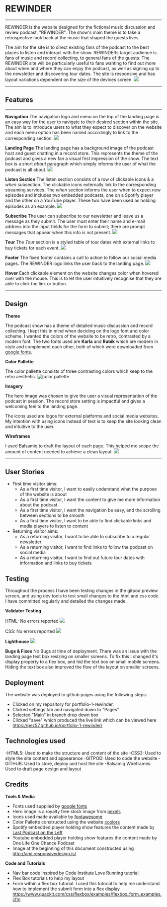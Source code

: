 # REWINDER
---
REWINDER is the website designed for the fictional music discussion and review podcast, "REWINDER". The show's main theme is to take a retrospective look back at the music that shaped the guests lives. 

The aim for the site is to direct existing fans of the podcast to the best places to listen and interact with the show. REWINDERs target audience is fans of music and record collecting, to general fans of the guests. The REWINDER site will be particularly useful to fans wanting to find out more about when and where they can enjoy the podcast, as well as signing up to the newsletter and discovering tour dates.
The site is responsive and has layout variations dependent on the size of the devices screen.
![](assets/images/amiresponsiverwndr.png)

---
## Features
---
__Navigation__
The navigation logo and menu on the top of the landing page is an easy way for the user to navigate to their desired section within the site. The aim is to introduce users to what they expect to discover on the website and each menu option has been named accordingly to link to the corresponding section. 
![](assets/images/rewindernavbar.jpg)


__Landing Page__
The landing page has a background image of the podcast host and guest chatting in a record store. This represents the theme of the podcast and gives a new fan a visual first impression of the show. The text box is a short _about_ paragraph which simply informs the user of what the podcast is all about.
![](assets/images/lndngpgrewinder.png)


__Listen Section__
The listen section consists of a row of clickable icons & a _when_ subsection. The clickable icons externally link to the corresponding streaming services. The _when_ section informs the user when to expect new episodes and includes two embedded podcasts, one on a Spotify player and the other on a YouTube player. These two have been used as holding episodes as an example. 
![](assets/images/lstnrwndr.png)


__Subscribe__
The user can subscribe to our newsletter and leave us a message as they submit. The user must enter their name and e-mail address into the input fields for the form to submit; there are prompt messages that appear when this info is not present.
![](assets/images/sbscrbrwndr.png)


__Tour__
The _Tour_ section is a styled table of tour dates with external links to buy tickets for each event. 
![](assets/images/trrwndr.png)


__Footer__
The fixed footer contains a call to action to follow our social media pages. The REWINDER logo links the user back to the landing page.
![](assets/images/fttrrwndr.png)

__Hover__
Each clickable element on the website changes color when hovered over with the mouse. This is to let the user intuitively recognise that they are able to click the link or button.

---
## Design
__Theme__

The podcast show has a theme of detailed music discussion and record collecting. I kept this in mind when deciding on the logo font and color scheme. I wanted the colors of the website to be retro, contrasted by a modern font. The two fonts used are __Karla__ and __Rubik__ which are modern in style and complement each other, both of which were downloaded from [google fonts](https://https://fonts.google.com/).


__Color Pallette__

The color pallette consists of three contrasting colors which keep to the retro aesthetic.
![color pallette](assets/images/rwndrclrs.png)

__Imagery__

The hero image was chosen to give the user a visual representation of the podcast in session. The record store setting is impactful and gives a welcoming feel to the landing page. 

The icons used are logos for external platforms and social media websites. My intention with using icons instead of text is to keep the site looking clean and intuitive to the user.

__Wireframes__

I used Balsamiq to draft the layout of each page. This helped me scope the amount of content needed to achieve a clean layout.
![](assets/images/rwndrwf.png)

---

## User Stories
- First time visitor aims:
  - As a first time visitor, I want to easily understand what the purpose of the website is about
  - As a first time visitor, I want the content to give me more information about the podcast
  - As a first time visitor, I want the navigation be easy, and the scrolling between sections to be smooth
  - As a first time visitor, I want to be able to find clickable links and media players to listen to content
- Returning visitor aims:
  - As a returning visitor, I want to be able to subscribe to a regular newsletter
  - As a returning visitor, I want to find links to follow the podcast on social media
  - As a returning visitor, I want to find out future tour dates with information and links to buy tickets

## Testing

Throughout the process I have been testing changes in the gitpod preview screen, and using dev tools to test small changes to the html and css code. I have committed regularly and detailed the changes made. 

__Validator Testing__

HTML: No errors reported
![](assets/images/htmlvalidator.png)

CSS: No errors reported
![](assets/images/cssvalidator.png)

__Lighthouse__
![](assets/images/lighthouserewinder.png)

__Bugs & Fixes__
No Bugs at time of deployment.
There was an issue with the landing page text box resizing on smaller screens. To fix this I changed it's display property to a flex box, and hid the text box on small mobile screens. Hiding the text box also improved the flow of the layout on smaller screens. 

## Deployment

The website was deployed to github pages using the following steps:
- Clicked on my repository for portfolio-1-rewinder. 
- Clicked settings tab and navigated down to "Pages"
- Selected "Main" in branch drop down box
- Clicked "save" which produced the live link which can be viewed here https://pez57.github.io/portfolio-1-rewinder/

## Technologies used

-HTML5: Used to make the structure and content of the site
-CSS3: Used to style the site content and appearance
-GITPOD: Used to code the website
-GITHUB: Used to store, deploy and host the site
-Balsamiq Wireframes: Used to draft page design and layout

## Credits

__Tools & Media__

- Fonts used supplied by [google fonts](https://https://fonts.google.com/)
- Hero image is a royalty free stock image from [pexels](https://pexels.com)
- Icons used made available by [fontawesome](https://fontawesome.com)
- Color Pallette constructed using the website [coolors](https://coolors.co)
- Spotify embedded player holding show features the content made by [Last Podcast on the Left](https://www.lastpodcastontheleft.com/)
- Youtube embedded player holding show features the content made by One Life One Chance Podcast
- Image at the beginning of this document constructed using http://ami.responsivedesign.is/

__Code and Tutorials__

- Nav bar code inspired by Code Institute Love Running tutorial
- Flex Box tutorials to help my layout [](https://css-tricks.com/snippets/css/a-guide-to-flexbox/) 
[](https://www.youtube.com/watch?v=JJSoEo8JSnc)
- Form within a flex box tutorial. I used this tutorial to help me understand how to implement the submit form into a flex display https://www.quackit.com/css/flexbox/examples/flexbox_form_examples.cfm

